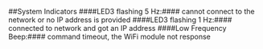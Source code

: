 ##System Indicators
####LED3 flashing 5 Hz:#### cannot connect to the network or no IP address is provided
####LED3 flashing 1 Hz:#### connected to network and got an IP address 
####Low Frequency Beep:#### command timeout, the WiFi module not response